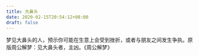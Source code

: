 ```yaml
---
title: 大鼻头
date: 2020-02-15T20:54:12+08:00
draft: false
---
```


梦见大鼻头的人，预示你可能在生意上会受到挫折，或者与朋友之间发生争执。原版周公解梦：见大鼻头者，主凶。《周公解梦》